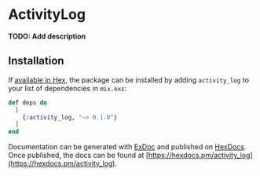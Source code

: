 # ActivityLog

**TODO: Add description**

## Installation

If [available in Hex](https://hex.pm/docs/publish), the package can be installed
by adding `activity_log` to your list of dependencies in `mix.exs`:

```elixir
def deps do
  [
    {:activity_log, "~> 0.1.0"}
  ]
end
```

Documentation can be generated with [ExDoc](https://github.com/elixir-lang/ex_doc)
and published on [HexDocs](https://hexdocs.pm). Once published, the docs can
be found at [https://hexdocs.pm/activity_log](https://hexdocs.pm/activity_log).


